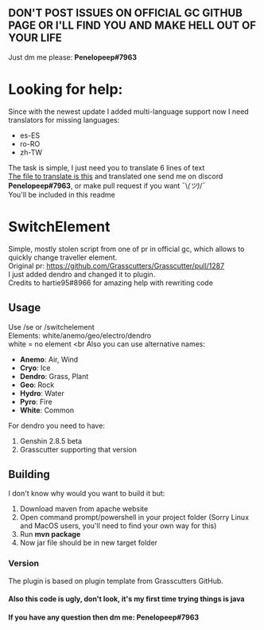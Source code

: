 ## DON'T POST ISSUES ON OFFICIAL GC GITHUB PAGE OR I'LL FIND YOU AND MAKE HELL OUT OF YOUR LIFE
Just dm me please: <b>Penelopeep#7963</b>

# Looking for help: <br>
Since with the newest update I added multi-language support now I need translators for missing languages:<br>
- es-ES
- ro-RO
- zh-TW <br>

The task is simple, I just need you to translate 6 lines of text <br>
<a href="https://github.com/Penelopeep/SwitchElementTraveller/blob/Main/src/main/resources/en_US.json">The file to translate is this</a> and translated one send me on discord <b>Penelopeep#7963</b>, or make pull request if you want ¯\\_(ツ)_/¯ <br>
You'll be included in this readme

# SwitchElement
Simple, mostly stolen script from one of pr in official gc, which allows to quickly change traveller element.<br>
Original pr: https://github.com/Grasscutters/Grasscutter/pull/1287 <br>
I just added dendro and changed it to plugin. <br>
Credits to hartie95#8966 for amazing help with rewriting code

## Usage
Use /se <element> or /switchelement <element> <br>
Elements: white/anemo/geo/electro/dendro <br>
white = no element <br
Also you can use alternative names:
- <b>Anemo</b>: Air, Wind
- <b>Cryo</b>: Ice
- <b>Dendro</b>: Grass, Plant
- <b>Geo</b>: Rock
- <b>Hydro</b>: Water
- <b>Pyro</b>: Fire
- <b>White</b>: Common

For dendro you need to have:
1. Genshin 2.8.5 beta
2. Grasscutter supporting that version


## Building
I don't know why would you want to build it but:
1. Download maven from apache website
2. Open command prompt/powershell in your project folder (Sorry Linux and MacOS users, you'll need to find your own way for this)
3. Run <b>mvn package</b>
4. Now jar file should be in new target folder

### Version
The plugin is based on plugin template from Grasscutters GitHub.

#### Also this code is ugly, don't look, it's my first time trying things is java
#### If you have any question then dm me: Penelopeep#7963
